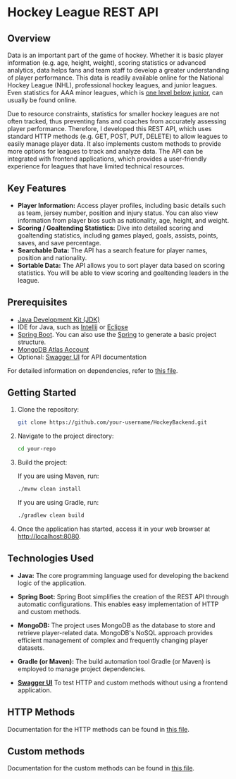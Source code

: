 # Hockey League REST API

## Overview
Data is an important part of the game of hockey. Whether it is basic player information (e.g. age, height, weight), scoring statistics or advanced analytics, data helps fans and team staff to develop a greater understanding of player performance. This data is readily available online for the National Hockey League (NHL), professional hockey leagues, and 
junior leagues</a>. Even statistics for AAA minor leagues, which is <a href="https://goaliecoaches.com/understanding-junior-hockey-path-nhl">one level below junior</a>, can usually be found online.

Due to resource constraints, statistics for smaller hockey leagues are not often tracked, thus preventing fans and coaches from accurately assessing player performance. Therefore, I developed this REST API, which uses standard HTTP methods (e.g. GET, POST, PUT, DELETE) to allow leagues to easily manage player data. It also implements custom methods to provide more options for leagues to track and analyze data. The API can be integrated with frontend applications, which provides a user-friendly experience for leagues that have limited technical resources.

## Key Features
- **Player Information:** Access player profiles, including basic details such as team, jersey number, position and injury status. You can also view information from player bios such as nationality, age, height, and weight.
- **Scoring / Goaltending Statistics:** Dive into detailed scoring and goaltending statistics, including games played, goals, assists, points, saves, and save percentage.
- **Searchable Data:** The API has a search feature for player names, position and nationality.
- **Sortable Data:** The API allows you to sort player data based on scoring statistics. You will be able to view scoring and goaltending leaders in the league.

## Prerequisites
- [Java Development Kit (JDK)](https://www.oracle.com/technetwork/java/javase/downloads/)
- IDE for Java, such as [Intellij](https://www.jetbrains.com/idea/) or [Eclipse](https://www.eclipse.org/downloads/packages/release/kepler/sr1/eclipse-ide-java-developers)
- [Spring Boot](https://docs.spring.io/spring-boot/docs/current/reference/html/getting-started.html). You can also use the [Spring](https://start.spring.io/) to generate a basic project structure.
- [MongoDB Atlas Account](https://www.mongodb.com/cloud/atlas/register)
- Optional: [Swagger UI](https://swagger.io/tools/swagger-ui/) for API documentation

For detailed information on dependencies, refer to [this file](Dependencies.md).

## Getting Started

1. Clone the repository:

    ```bash
    git clone https://github.com/your-username/HockeyBackend.git
    ```

2. Navigate to the project directory:

    ```bash
    cd your-repo
    ```

3. Build the project:

   If you are using Maven, run:

    ```bash
    ./mvnw clean install
    ```

   If you are using Gradle, run:

    ```bash
    ./gradlew clean build
    ```

4. Once the application has started, access it in your web browser at [http://localhost:8080](http://localhost:8080).

## Technologies Used

- **Java:** The core programming language used for developing the backend logic of the application.

- **Spring Boot:** Spring Boot simplifies the creation of the REST API through automatic configurations. This enables easy implementation of HTTP and custom methods.
  
- **MongoDB:** The project uses MongoDB as the database to store and retrieve player-related data. MongoDB's NoSQL approach provides efficient management of complex and frequently changing player datasets.

- **Gradle (or Maven):** The build automation tool Gradle (or Maven) is employed to manage project dependencies.

- **[Swagger UI](Swagger_UI.png)** To test HTTP and custom methods without using a frontend application.

## HTTP Methods
Documentation for the HTTP methods can be found in [this file](https://github.com/Shak789/HockeyBackend/blob/master/HTTP%20Methods.md#http-methods).

## Custom methods
Documentation for the custom methods can be found in [this file](https://github.com/Shak789/HockeyBackend/blob/master/Custom%20Methods.md#http-methods).

